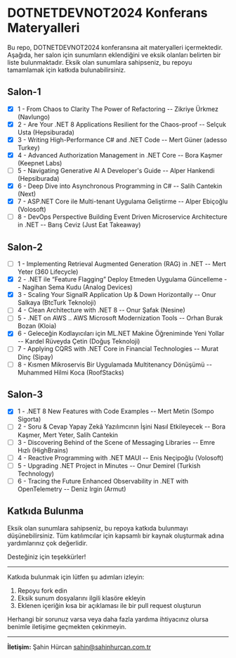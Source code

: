 # DOTNETDEVNOT2024 Konferans Materyalleri

Bu repo, DOTNETDEVNOT2024 konferansına ait materyalleri içermektedir. Aşağıda, her salon için sunumların eklendiğini ve eksik olanları belirten bir liste bulunmaktadır. Eksik olan sunumlara sahipseniz, bu repoyu tamamlamak için katkıda bulunabilirsiniz.

## Salon-1

- [x] 1 - From Chaos to Clarity The Power of Refactoring -- Zikriye Ürkmez (Navlungo)
- [x] 2 - Are Your .NET 8 Applications Resilient for the Chaos-proof -- Selçuk Usta (Hepsiburada)
- [x] 3 - Writing High-Performance C# and .NET Code -- Mert Güner (adesso Turkey)
- [x] 4 - Advanced Authorization Management in .NET Core -- Bora Kaşmer (Keepnet Labs)
- [ ] 5 - Navigating Generative AI A Developer's Guide -- Alper Hankendi (Hepsiburada)
- [x] 6 - Deep Dive into Asynchronous Programming in C# -- Salih Cantekin (Next)
- [x] 7 - ASP.NET Core ile Multi-tenant Uygulama Geliştirme -- Alper Ebiçoğlu (Volosoft)
- [ ] 8 - DevOps Perspective Building Event Driven Microservice Architecture in .NET -- Barış Ceviz (Just Eat Takeaway)

## Salon-2

- [ ] 1 - Implementing Retrieval Augmented Generation (RAG) in .NET -- Mert Yeter (360 Lifecycle)
- [x] 2 - .NET ile “Feature Flagging” Deploy Etmeden Uygulama Güncelleme -- Nagihan Sema Kudu (Analog Devices)
- [x] 3 - Scaling Your SignalR Application Up & Down Horizontally -- Onur Salkaya (BtcTurk Teknoloji)
- [ ] 4 - Clean Architecture with .NET 8 -- Onur Şafak (Nesine)
- [ ] 5 - .NET on AWS .. AWS Microsoft Modernization Tools -- Orhan Burak Bozan (Kloia)
- [x] 6 - Geleceğin Kodlayıcıları için ML.NET Makine Öğreniminde Yeni Yollar -- Kardel Rüveyda Çetin (Doğuş Teknoloji)
- [ ] 7 - Applying CQRS with .NET Core in Financial Technologies -- Murat Dinç (Sipay)
- [ ] 8 - Kısmen Mikroservis Bir Uygulamada Multitenancy Dönüşümü -- Muhammed Hilmi Koca (RoofStacks)

## Salon-3

- [x] 1 - .NET 8 New Features with Code Examples -- Mert Metin (Sompo Sigorta)
- [ ] 2 - Soru & Cevap Yapay Zekâ Yazılımcının İşini Nasıl Etkileyecek -- Bora Kaşmer, Mert Yeter, Salih Cantekin
- [ ] 3 - Discovering Behind of the Scene of Messaging Libraries -- Emre Hızlı (HighBrains)
- [ ] 4 - Reactive Programming with .NET MAUI -- Enis Neçipoğlu (Volosoft)
- [ ] 5 - Upgrading .NET Project in Minutes -- Onur Demirel (Turkish Technology)
- [ ] 6 - Tracing the Future Enhanced Observability in .NET with OpenTelemetry -- Deniz Irgin (Armut)

## Katkıda Bulunma

Eksik olan sunumlara sahipseniz, bu repoya katkıda bulunmayı düşünebilirsiniz. Tüm katılımcılar için kapsamlı bir kaynak oluşturmak adına yardımlarınız çok değerlidir.

Desteğiniz için teşekkürler!

---

Katkıda bulunmak için lütfen şu adımları izleyin:

1. Repoyu fork edin
2. Eksik sunum dosyalarını ilgili klasöre ekleyin
3. Eklenen içeriğin kısa bir açıklaması ile bir pull request oluşturun

Herhangi bir sorunuz varsa veya daha fazla yardıma ihtiyacınız olursa benimle iletişime geçmekten çekinmeyin.

---

**İletişim:**
Şahin Hürcan
sahin@sahinhurcan.com.tr
